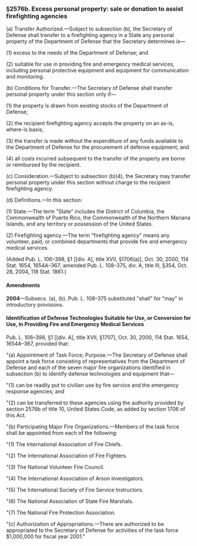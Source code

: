 ### §2576b. Excess personal property: sale or donation to assist firefighting agencies ###

(a) Transfer Authorized.—Subject to subsection (b), the Secretary of Defense shall transfer to a firefighting agency in a State any personal property of the Department of Defense that the Secretary determines is—

(1) excess to the needs of the Department of Defense; and

(2) suitable for use in providing fire and emergency medical services, including personal protective equipment and equipment for communication and monitoring.

(b) Conditions for Transfer.—The Secretary of Defense shall transfer personal property under this section only if—

(1) the property is drawn from existing stocks of the Department of Defense;

(2) the recipient firefighting agency accepts the property on an as-is, where-is basis;

(3) the transfer is made without the expenditure of any funds available to the Department of Defense for the procurement of defense equipment; and

(4) all costs incurred subsequent to the transfer of the property are borne or reimbursed by the recipient.

(c) Consideration.—Subject to subsection (b)(4), the Secretary may transfer personal property under this section without charge to the recipient firefighting agency.

(d) Definitions.—In this section:

(1) State.—The term "State" includes the District of Columbia, the Commonwealth of Puerto Rico, the Commonwealth of the Northern Mariana Islands, and any territory or possession of the United States.

(2) Firefighting agency.—The term "firefighting agency" means any volunteer, paid, or combined departments that provide fire and emergency medical services.

(Added Pub. L. 106–398, §1 [[div. A], title XVII, §1706(a)], Oct. 30, 2000, 114 Stat. 1654, 1654A–367; amended Pub. L. 108–375, div. A, title III, §354, Oct. 28, 2004, 118 Stat. 1861.)

#### Amendments ####

**2004**—Subsecs. (a), (b). Pub. L. 108–375 substituted "shall" for "may" in introductory provisions.

#### Identification of Defense Technologies Suitable for Use, or Conversion for Use, in Providing Fire and Emergency Medical Services ####

Pub. L. 106–398, §1 [[div. A], title XVII, §1707], Oct. 30, 2000, 114 Stat. 1654, 1654A–367, provided that:

"(a) Appointment of Task Force; Purpose.—The Secretary of Defense shall appoint a task force consisting of representatives from the Department of Defense and each of the seven major fire organizations identified in subsection (b) to identify defense technologies and equipment that—

"(1) can be readily put to civilian use by fire service and the emergency response agencies; and

"(2) can be transferred to these agencies using the authority provided by section 2576b of title 10, United States Code, as added by section 1706 of this Act.

"(b) Participating Major Fire Organizations.—Members of the task force shall be appointed from each of the following:

"(1) The International Association of Fire Chiefs.

"(2) The International Association of Fire Fighters.

"(3) The National Volunteer Fire Council.

"(4) The International Association of Arson Investigators.

"(5) The International Society of Fire Service Instructors.

"(6) The National Association of State Fire Marshals.

"(7) The National Fire Protection Association.

"(c) Authorization of Appropriations.—There are authorized to be appropriated to the Secretary of Defense for activities of the task force $1,000,000 for fiscal year 2001."